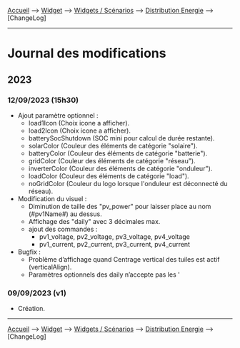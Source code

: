 <a href="{{site.url}}/documentation">Accueil</a> --> <a href="{{site.url}}/documentation/{{site.widget}}">Widget</a> --> <a href="{{site.url}}/documentation/{{site.widget}}/fr_FR/widget_scenario">Widgets / Scénarios</a> --> <a href="{{site.url}}/documentation/{{site.widget}}/fr_FR/widget_scenario/distribution_energie">Distribution Energie</a> --> [ChangeLog]

--------------------

# Journal des modifications

     
## 2023

### 12/09/2023 (15h30)
- Ajout paramètre optionnel :
  - load1Icon (Choix icone a afficher).
  - load2Icon (Choix icone a afficher).
  - batterySocShutdown (SOC mini pour calcul de durée restante).
  - solarColor (Couleur des éléments de catégorie "solaire").
  - batteryColor (Couleur des éléments de catégorie "batterie").
  - gridColor (Couleur des éléments de catégorie "réseau").
  - inverterColor (Couleur des éléments de catégorie "onduleur").
  - loadColor (Couleur des éléments de catégorie "load").
  - noGridColor (Couleur du logo lorsque l'onduleur est déconnecté du réseau).
- Modification du visuel :
  - Diminution de taille des "pv_power" pour laisser place au nom (#pv1Name#) au dessus.
  - Affichage des "daily" avec 3 décimales max.
  - ajout des commandes :
    - pv1_voltage, pv2_voltage, pv3_voltage, pv4_voltage
    - pv1_current, pv2_current, pv3_current, pv4_current
- Bugfix :
  - Problème d’affichage quand Centrage vertical des tuiles est actif (verticalAlign).
  - Paramètres optionnels des daily n’accepte pas les '

### 09/09/2023 (v1)
  - Création.










-------------------------------

<a href="{{site.url}}/documentation">Accueil</a> --> <a href="{{site.url}}/documentation/{{site.widget}}">Widget</a> --> <a href="{{site.url}}/documentation/{{site.widget}}/fr_FR/widget_scenario">Widgets / Scénarios</a> --> <a href="{{site.url}}/documentation/{{site.widget}}/fr_FR/widget_scenario/distribution_energie">Distribution Energie</a> --> [ChangeLog]